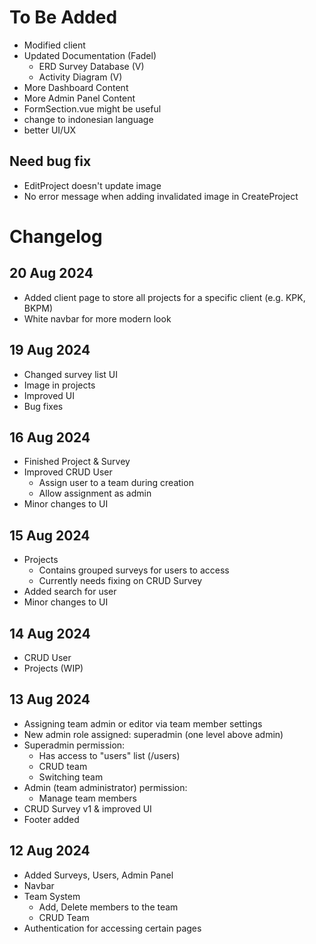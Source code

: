 # To Be Added
- Modified client
- Updated Documentation (Fadel)
  - ERD Survey Database (V)
  - Activity Diagram (V)
- More Dashboard Content
- More Admin Panel Content
- FormSection.vue might be useful
- change to indonesian language
- better UI/UX

## Need bug fix
- EditProject doesn't update image
- No error message when adding invalidated image in CreateProject


# Changelog
## 20 Aug 2024
- Added client page to store all projects for a specific client (e.g. KPK, BKPM)
- White navbar for more modern look

## 19 Aug 2024
- Changed survey list UI
- Image in projects
- Improved UI
- Bug fixes

## 16 Aug 2024
- Finished Project & Survey
- Improved CRUD User
  - Assign user to a team during creation
  - Allow assignment as admin
- Minor changes to UI

## 15 Aug 2024
- Projects 
  - Contains grouped surveys for users to access
  - Currently needs fixing on CRUD Survey
- Added search for user
- Minor changes to UI

## 14 Aug 2024
- CRUD User
- Projects (WIP)

## 13 Aug 2024
- Assigning team admin or editor via team member settings
- New admin role assigned: superadmin (one level above admin)
- Superadmin permission:
  - Has access to "users" list (/users)
  - CRUD team
  - Switching team
- Admin (team administrator) permission:
  - Manage team members
- CRUD Survey v1 & improved UI
- Footer added

## 12 Aug 2024
- Added Surveys, Users, Admin Panel
- Navbar
- Team System
    -  Add, Delete members to the team
    -  CRUD Team
- Authentication for accessing certain pages
